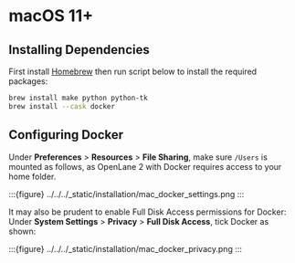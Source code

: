 # macOS 11+

## Installing Dependencies

First install [Homebrew](https://brew.sh/) then run script below to install the required packages:

```sh
brew install make python python-tk
brew install --cask docker
```

## Configuring Docker

Under **Preferences** > **Resources** > **File Sharing**, make sure `/Users` is mounted as follows, as OpenLane 2 with Docker requires access to your home folder.

:::{figure} ../../../_static/installation/mac_docker_settings.png
:::

It may also be prudent to enable Full Disk Access permissions for Docker: Under **System Settings** > **Privacy** > **Full Disk Access**, tick Docker as shown: 

:::{figure} ../../../_static/installation/mac_docker_privacy.png
:::


```{include} installation_common_section.md
```
